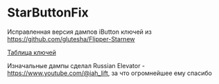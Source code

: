 # StarButtonFix
Исправленная версия дампов iButton ключей из https://github.com/glutesha/Flipper-Starnew

[Таблица ключей](/keylist.md)

Изначальные дампы сделал Russian Elevator - https://www.youtube.com/@iah_lift, за что огромнейшее ему спасибо
